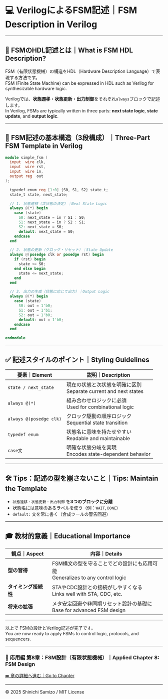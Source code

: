 # 💻 VerilogによるFSM記述｜FSM Description in Verilog

---

## 📘 FSMのHDL記述とは｜What is FSM HDL Description?

FSM（有限状態機械）の構造をHDL（Hardware Description Language）で表現する方法です。  
FSM (Finite State Machine) can be expressed in HDL such as Verilog for synthesizable hardware logic.

Verilogでは、**状態遷移・状態更新・出力制御**をそれぞれ`always`ブロックで記述します。  
In Verilog, FSMs are typically written in three parts: **next state logic**, **state update**, and **output logic**.

---

## 🧩 FSM記述の基本構造（3段構成）｜Three-Part FSM Template in Verilog

```verilog
module simple_fsm (
  input  wire clk,
  input  wire rst,
  input  wire in,
  output reg  out
);

  typedef enum reg [1:0] {S0, S1, S2} state_t;
  state_t state, next_state;

  // 1. 状態遷移（次状態の決定）｜Next State Logic
  always @(*) begin
    case (state)
      S0: next_state = in ? S1 : S0;
      S1: next_state = in ? S2 : S1;
      S2: next_state = S0;
      default: next_state = S0;
    endcase
  end

  // 2. 状態の更新（クロック・リセット）｜State Update
  always @(posedge clk or posedge rst) begin
    if (rst) begin
      state <= S0;
    end else begin
      state <= next_state;
    end
  end

  // 3. 出力の生成（状態に応じて出力）｜Output Logic
  always @(*) begin
    case (state)
      S0: out = 1'b0;
      S1: out = 1'b1;
      S2: out = 1'b0;
      default: out = 1'b0;
    endcase
  end

endmodule
```

---

## ✅ 記述スタイルのポイント｜Styling Guidelines

| **要素｜Element** | **説明｜Description** |
|------------------|------------------------|
| `state / next_state` | 現在の状態と次状態を明確に区別<br>Separate current and next states |
| `always @(*)` | 組み合わせロジックに必須<br>Used for combinational logic |
| `always @(posedge clk)` | クロック駆動の順序ロジック<br>Sequential state transition |
| `typedef enum` | 状態名に意味を持たせやすい<br>Readable and maintainable |
| `case文` | 明確な状態分岐を実現<br>Encodes state-dependent behavior |

---

## 🛠 Tips：記述の型を崩さないこと｜Tips: Maintain the Template

- `状態遷移・状態更新・出力制御` を**3つのブロックに分離**
- 状態名には意味のあるラベルを使う（例：`WAIT`, `DONE`）
- `default:` 文を常に書く（合成ツールの警告回避）

---

## 🎓 教材的意義｜Educational Importance

| 観点｜Aspect | 内容｜Details |
|---------|----------------------------|
| **型の習得** | FSM構文の型を守ることでどの設計にも応用可能<br>Generalizes to any control logic |
| **タイミング接続性** | STAやCDC設計との接続がしやすくなる<br>Links well with STA, CDC, etc. |
| **将来の拡張** | メタ安定回避や非同期リセット設計の基礎に<br>Base for advanced FSM design |

---

以上で FSMの設計とVerilog記述が完了です。  
You are now ready to apply FSMs to control logic, protocols, and sequencers.

---

### 🔁 応用編 第8章：FSM設計（有限状態機械）｜Applied Chapter 8: FSM Design  
[➡️ 章の詳細へ進む｜Go to Chapter](./README.md)

---

© 2025 Shinichi Samizo / MIT License
